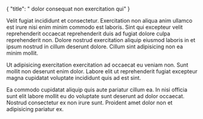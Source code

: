 {
  "title": " dolor consequat non exercitation qui"
}

Velit fugiat incididunt et consectetur. Exercitation non aliqua anim ullamco est irure nisi enim minim commodo est laboris. Sint qui excepteur velit reprehenderit occaecat reprehenderit duis ad fugiat dolore culpa reprehenderit non. Dolore nostrud exercitation aliquip eiusmod laboris in et ipsum nostrud in cillum deserunt dolore. Cillum sint adipisicing non ea minim mollit.

Ut adipisicing exercitation exercitation ad occaecat eu veniam non. Sunt mollit non deserunt enim dolor. Labore elit ut reprehenderit fugiat excepteur magna cupidatat voluptate incididunt quis ad est sint.

Ea commodo cupidatat aliquip quis aute pariatur cillum ea. In nisi officia sunt elit labore mollit eu do voluptate sunt deserunt ad dolor occaecat. Nostrud consectetur ex non irure sunt. Proident amet dolor non et adipisicing pariatur ex.